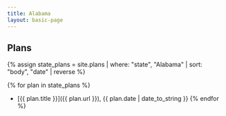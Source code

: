 ```yaml
---
title: Alabama
layout: basic-page
---
```


Plans
---

{% assign state_plans = site.plans | where: "state", "Alabama" | sort: "body", "date" | reverse %}

{% for plan in state_plans %}
- [{{ plan.title }}]({{ plan.url }}), {{ plan.date | date_to_string }}
{% endfor %}
